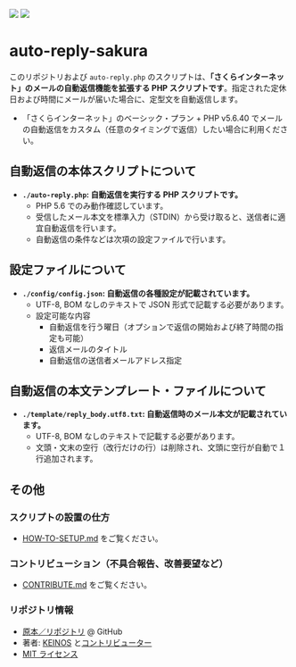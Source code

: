 [![](https://travis-ci.org/KEINOS/auto-reply-sakura.svg?branch=master)](https://travis-ci.org/KEINOS/auto-reply-sakura "Build Status")
[![](https://img.shields.io/badge/PHP-5.6.xx-blue)](https://github.com/KEINOS/auto-reply-sakura/blob/master/docker/Dockerfile#L3  "Supported PHP Version")

# auto-reply-sakura

このリポジトリおよび `auto-reply.php` のスクリプトは、**「さくらインターネット」のメールの自動返信機能を拡張する PHP スクリプトです**。指定された定休日および時間にメールが届いた場合に、定型文を自動返信します。

- 「さくらインターネット」のベーシック・プラン + PHP v5.6.40 でメールの自動返信をカスタム（任意のタイミングで返信）したい場合に利用ください。

## 自動返信の本体スクリプトについて

- **`./auto-reply.php`: 自動返信を実行する PHP スクリプトです。**
  - PHP 5.6 でのみ動作確認しています。
  - 受信したメール本文を標準入力（STDIN）から受け取ると、送信者に適宜自動返信を行います。
  - 自動返信の条件などは次項の設定ファイルで行います。

## 設定ファイルについて

- **`./config/config.json`: 自動返信の各種設定が記載されています。**
  - UTF-8, BOM なしのテキストで JSON 形式で記載する必要があります。
  - 設定可能な内容
    - 自動返信を行う曜日（オプションで返信の開始および終了時間の指定も可能）
    - 返信メールのタイトル
    - 自動返信の送信者メールアドレス指定

## 自動返信の本文テンプレート・ファイルについて

- **`./template/reply_body.utf8.txt`: 自動返信時のメール本文が記載されています。**
  - UTF-8, BOM なしのテキストで記載する必要があります。
  - 文頭・文末の空行（改行だけの行）は削除され、文頭に空行が自動で１行追加されます。

## その他

### スクリプトの設置の仕方

- [HOW-TO-SETUP.md](https://github.com/KEINOS/auto-reply-sakura/blob/master/HOW-TO-SETUP.md) をご覧ください。

### コントリビューション（不具合報告、改善要望など）

- [CONTRIBUTE.md](https://github.com/KEINOS/auto-reply-sakura/blob/master/CONTRIBUTE.md) をご覧ください。

### リポジトリ情報

- [原本／リポジトリ](https://github.com/KEINOS/auto-reply-sakura/) @ GitHub
- 著者: [KEINOS](https://github.com/KEINOS) と[コントリビューター](https://github.com/KEINOS/auto-reply-sakura/graphs/contributors)
- [MIT ライセンス](https://github.com/KEINOS/auto-reply-sakura/blob/master/LICENSE)

